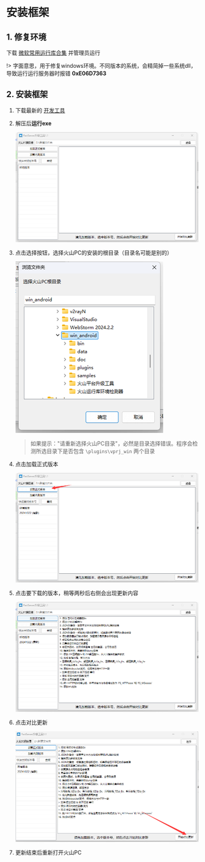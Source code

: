 # 安装框架



## 1. 修复环境

下载 <a href="https://wway.lanzoub.com/isvZu1bgldve" download target="_blank">微软常用运行库合集</a> 并管理员运行

!> 字面意思，用于修复windows环境。不同版本的系统，会精简掉一些系统dll，导致运行运行服务器时报错 **0xE06D7363**



## 2. 安装框架

1. 下载最新的 <a href="https://wway.lanzoub.com/b01fkthng" download target="_blank">开发工具</a>

2. 解压后**运行exe**

   ![image-20241022175505011](./install.assets/image-20241022175505011.png)

3. 点击选择按钮，选择火山PC的安装的根目录（目录名可能是别的）

   ![image-20241022175533727](./install.assets/image-20241022175533727.png)

   > 如果提示："请重新选择火山PC目录"，必然是目录选择错误。程序会检测所选目录下是否包含  `\plugins\vprj_win` 两个目录

4. 点击加载正式版本

   ![image-20241022175617297](./install.assets/image-20241022175617297.png)

5. 点击要下载的版本，稍等两秒后右侧会出现更新内容

   ![image-20241022175654194](./install.assets/image-20241022175654194.png)

6. 点击对比更新

   ![image-20241022175717529](./install.assets/image-20241022175717529.png)

7. 更新结束后重新打开火山PC



